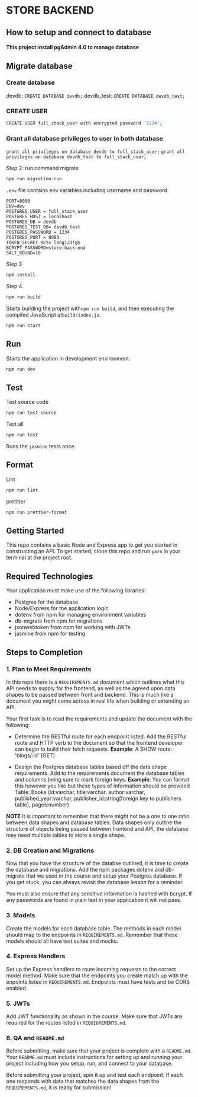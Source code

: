 # STORE BACKEND

## How to setup and connect to database

#### This project install pgAdmin 4.0 to manage database
## Migrate database

### Create database
devdb: `CREATE DATABASE devdb;`
devdb_test: `CREATE DATABASE devdb_test;`

### CREATE USER

```sh
CREATE USER full_stack_user with encrypted password '1234';
```

### Grant all database privileges to user in both database

`grant all privileges on database devdb to full_stack_user;`
`grant all privileges on database devdb_test to full_stack_user;`

Step 2: run command migrate

```sh
npm run migration:run

```


`.env` file contains env variables including username and password
```
PORT=8000
ENV=dev
POSTGRES_USER = full_stack_user
POSTGRES_HOST = localhost
POSTGRES_DB = devdb
POSTGRES_TEST_DB= devdb_test
POSTGRES_PASSWORD = 1234
POSTGRES_PORT = 8080
TOKEN_SECRET_KEY= long123!@$
BCRYPT_PASSWORD=store-back-end
SALT_ROUND=10
```
Step 3

```sh
npm install
```

Step 4

```sh
npm run build
```

Starts building the project with`npm run build`, and then executing the compiled JavaScript at`build/index.js`.

```sh
npm run start
```

## Run

Starts the application in development environment.

```sh
npm run dev
```

## Test

Test source code

```sh
npm run test-source
```

Test all

```sh
npm run test
```

Runs the `jasmine` tests once.

## Format

Lint

```sh
npm run lint
```

pretitter

```sh
npm run prettier-format
```

## Getting Started

This repo contains a basic Node and Express app to get you started in constructing an API. To get started, clone this repo and run `yarn` in your terminal at the project root.

## Required Technologies
Your application must make use of the following libraries:
- Postgres for the database
- Node/Express for the application logic
- dotenv from npm for managing environment variables
- db-migrate from npm for migrations
- jsonwebtoken from npm for working with JWTs
- jasmine from npm for testing

## Steps to Completion

### 1. Plan to Meet Requirements

In this repo there is a `REQUIREMENTS.md` document which outlines what this API needs to supply for the frontend, as well as the agreed upon data shapes to be passed between front and backend. This is much like a document you might come across in real life when building or extending an API.

Your first task is to read the requirements and update the document with the following:
- Determine the RESTful route for each endpoint listed. Add the RESTful route and HTTP verb to the document so that the frontend developer can begin to build their fetch requests.
**Example**: A SHOW route: 'blogs/:id' [GET]

- Design the Postgres database tables based off the data shape requirements. Add to the requirements document the database tables and columns being sure to mark foreign keys.
**Example**: You can format this however you like but these types of information should be provided
Table: Books (id:varchar, title:varchar, author:varchar, published_year:varchar, publisher_id:string[foreign key to publishers table], pages:number)

**NOTE** It is important to remember that there might not be a one to one ratio between data shapes and database tables. Data shapes only outline the structure of objects being passed between frontend and API, the database may need multiple tables to store a single shape.

### 2.  DB Creation and Migrations

Now that you have the structure of the databse outlined, it is time to create the database and migrations. Add the npm packages dotenv and db-migrate that we used in the course and setup your Postgres database. If you get stuck, you can always revisit the database lesson for a reminder.

You must also ensure that any sensitive information is hashed with bcrypt. If any passwords are found in plain text in your application it will not pass.

### 3. Models

Create the models for each database table. The methods in each model should map to the endpoints in `REQUIREMENTS.md`. Remember that these models should all have test suites and mocks.

### 4. Express Handlers

Set up the Express handlers to route incoming requests to the correct model method. Make sure that the endpoints you create match up with the enpoints listed in `REQUIREMENTS.md`. Endpoints must have tests and be CORS enabled.

### 5. JWTs

Add JWT functionality as shown in the course. Make sure that JWTs are required for the routes listed in `REQUIUREMENTS.md`.

### 6. QA and `README.md`

Before submitting, make sure that your project is complete with a `README.md`. Your `README.md` must include instructions for setting up and running your project including how you setup, run, and connect to your database.

Before submitting your project, spin it up and test each endpoint. If each one responds with data that matches the data shapes from the `REQUIREMENTS.md`, it is ready for submission!
